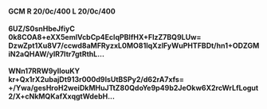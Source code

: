 #### GCM R 20/0c/400 L 20/0c/400
**6UZ/S0snHbeJfiyC**<br/>**0k8COA8+eXX5emlVcbCp4EclqPBIfHX+FlzZ7BQ9LUw=**<br/>**DzwZpt1Xu8V7/ccwd8aMFRyzxL0MO81lqXzIFyWuPHTFBDt/hn1+ODZGMiN2aQHAW/ylR7Itr7gtRthL...**<br/><br/>
**WNn17RRW9yIlouKY**<br/>**kr+Qx1rX2ubajDt913r000d9IsUtBSPy2/d62rA7xfs=**<br/>**+/Ywa/gesHroH2weiDkMHuJTtZ80QdoYe9p49b2JeOkw6X2rcWrLfLogut2/X+cNkMQKafXxqgtWdebH...**